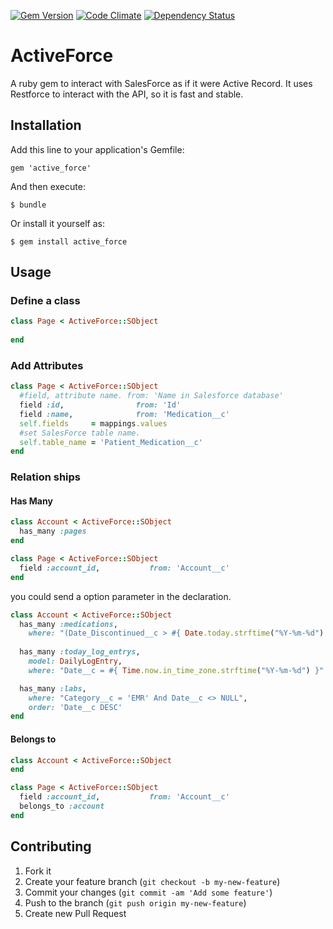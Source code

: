 [![Gem Version](http://img.shields.io/gem/v/active_force.svg)](http://badge.fury.io/rb/active_force)
[![Code Climate](http://img.shields.io/codeclimate/github/eloyesp/active_force.svg)](https://codeclimate.com/github/eloyesp/active_force)
[![Dependency Status](http://img.shields.io/gemnasium/eloyesp/active_force.svg)](https://gemnasium.com/eloyesp/active_force)

# ActiveForce

A ruby gem to interact with SalesForce as if it were Active Record. It
uses Restforce to interact with the API, so it is fast and stable.

## Installation

Add this line to your application's Gemfile:

    gem 'active_force'

And then execute:

    $ bundle

Or install it yourself as:

    $ gem install active_force

## Usage

### Define a class

```ruby
class Page < ActiveForce::SObject
  
end
```

### Add Attributes
```ruby
class Page < ActiveForce::SObject
  #field, attribute name. from: 'Name in Salesforce database'
  field :id,                from: 'Id'
  field :name,              from: 'Medication__c'    
  self.fields     = mappings.values
  #set SalesForce table name.
  self.table_name = 'Patient_Medication__c'
end
```
### Relation ships

#### Has Many

```ruby
class Account < ActiveForce::SObject
  has_many :pages
end

class Page < ActiveForce::SObject
  field :account_id,           from: 'Account__c'
end
```

you could send a option parameter in the declaration.

```ruby
class Account < ActiveForce::SObject
  has_many :medications,
    where: "(Date_Discontinued__c > #{ Date.today.strftime("%Y-%m-%d") } or Date_Discontinued__c = NULL)"
    
  has_many :today_log_entrys,
    model: DailyLogEntry,
    where: "Date__c = #{ Time.now.in_time_zone.strftime("%Y-%m-%d") }"

  has_many :labs,
    where: "Category__c = 'EMR' And Date__c <> NULL",
    order: 'Date__c DESC'
end
```

#### Belongs to
```ruby
class Account < ActiveForce::SObject
end

class Page < ActiveForce::SObject
  field :account_id,           from: 'Account__c'
  belongs_to :account
end
```

## Contributing

1. Fork it
2. Create your feature branch (`git checkout -b my-new-feature`)
3. Commit your changes (`git commit -am 'Add some feature'`)
4. Push to the branch (`git push origin my-new-feature`)
5. Create new Pull Request
